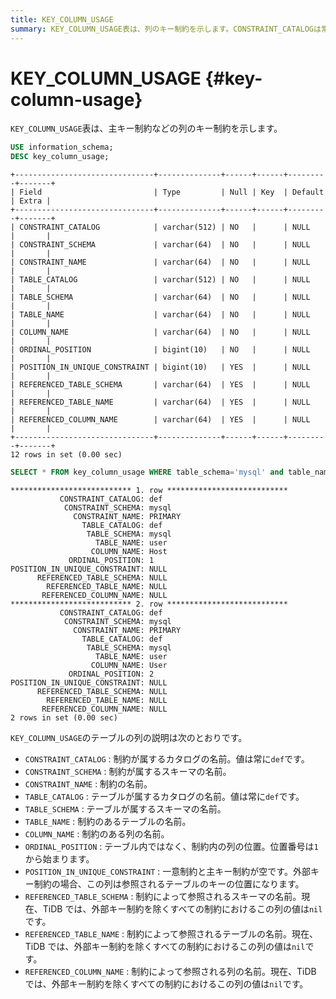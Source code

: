 ```yaml
---
title: KEY_COLUMN_USAGE
summary: KEY_COLUMN_USAGE表は、列のキー制約を示します。CONSTRAINT_CATALOGは常にdefです。CONSTRAINT_SCHEMAは制約が属するスキーマの名前。CONSTRAINT_NAMEは制約の名前。TABLE_CATALOGは常にdefです。TABLE_SCHEMAはテーブルが属するスキーマの名前。TABLE_NAMEは制約のあるテーブルの名前。COLUMN_NAMEは制約のある列の名前。ORDINAL_POSITIONは制約内の列の位置。POSITION_IN_UNIQUE_CONSTRAINTは一意制約と主キー制約が空。REFERENCED_TABLE_SCHEMAは制約によって参照されるスキーマの名前。REFERENCED_TABLE_NAMEは制約によって参照されるテーブルの名前。REFERENCED_COLUMN_NAMEは制約によって参照される列の名前。
---
```


# KEY_COLUMN_USAGE {#key-column-usage}

`KEY_COLUMN_USAGE`表は、主キー制約などの列のキー制約を示します。

```sql
USE information_schema;
DESC key_column_usage;
```

    +-------------------------------+--------------+------+------+---------+-------+
    | Field                         | Type         | Null | Key  | Default | Extra |
    +-------------------------------+--------------+------+------+---------+-------+
    | CONSTRAINT_CATALOG            | varchar(512) | NO   |      | NULL    |       |
    | CONSTRAINT_SCHEMA             | varchar(64)  | NO   |      | NULL    |       |
    | CONSTRAINT_NAME               | varchar(64)  | NO   |      | NULL    |       |
    | TABLE_CATALOG                 | varchar(512) | NO   |      | NULL    |       |
    | TABLE_SCHEMA                  | varchar(64)  | NO   |      | NULL    |       |
    | TABLE_NAME                    | varchar(64)  | NO   |      | NULL    |       |
    | COLUMN_NAME                   | varchar(64)  | NO   |      | NULL    |       |
    | ORDINAL_POSITION              | bigint(10)   | NO   |      | NULL    |       |
    | POSITION_IN_UNIQUE_CONSTRAINT | bigint(10)   | YES  |      | NULL    |       |
    | REFERENCED_TABLE_SCHEMA       | varchar(64)  | YES  |      | NULL    |       |
    | REFERENCED_TABLE_NAME         | varchar(64)  | YES  |      | NULL    |       |
    | REFERENCED_COLUMN_NAME        | varchar(64)  | YES  |      | NULL    |       |
    +-------------------------------+--------------+------+------+---------+-------+
    12 rows in set (0.00 sec)

```sql
SELECT * FROM key_column_usage WHERE table_schema='mysql' and table_name='user';
```

    *************************** 1. row ***************************
               CONSTRAINT_CATALOG: def
                CONSTRAINT_SCHEMA: mysql
                  CONSTRAINT_NAME: PRIMARY
                    TABLE_CATALOG: def
                     TABLE_SCHEMA: mysql
                       TABLE_NAME: user
                      COLUMN_NAME: Host
                 ORDINAL_POSITION: 1
    POSITION_IN_UNIQUE_CONSTRAINT: NULL
          REFERENCED_TABLE_SCHEMA: NULL
            REFERENCED_TABLE_NAME: NULL
           REFERENCED_COLUMN_NAME: NULL
    *************************** 2. row ***************************
               CONSTRAINT_CATALOG: def
                CONSTRAINT_SCHEMA: mysql
                  CONSTRAINT_NAME: PRIMARY
                    TABLE_CATALOG: def
                     TABLE_SCHEMA: mysql
                       TABLE_NAME: user
                      COLUMN_NAME: User
                 ORDINAL_POSITION: 2
    POSITION_IN_UNIQUE_CONSTRAINT: NULL
          REFERENCED_TABLE_SCHEMA: NULL
            REFERENCED_TABLE_NAME: NULL
           REFERENCED_COLUMN_NAME: NULL
    2 rows in set (0.00 sec)

`KEY_COLUMN_USAGE`のテーブルの列の説明は次のとおりです。

-   `CONSTRAINT_CATALOG` : 制約が属するカタログの名前。値は常に`def`です。
-   `CONSTRAINT_SCHEMA` : 制約が属するスキーマの名前。
-   `CONSTRAINT_NAME` : 制約の名前。
-   `TABLE_CATALOG` : テーブルが属するカタログの名前。値は常に`def`です。
-   `TABLE_SCHEMA` : テーブルが属するスキーマの名前。
-   `TABLE_NAME` : 制約のあるテーブルの名前。
-   `COLUMN_NAME` : 制約のある列の名前。
-   `ORDINAL_POSITION` : テーブル内ではなく、制約内の列の位置。位置番号は`1`から始まります。
-   `POSITION_IN_UNIQUE_CONSTRAINT` : 一意制約と主キー制約が空です。外部キー制約の場合、この列は参照されるテーブルのキーの位置になります。
-   `REFERENCED_TABLE_SCHEMA` : 制約によって参照されるスキーマの名前。現在、TiDB では、外部キー制約を除くすべての制約におけるこの列の値は`nil`です。
-   `REFERENCED_TABLE_NAME` : 制約によって参照されるテーブルの名前。現在、TiDB では、外部キー制約を除くすべての制約におけるこの列の値は`nil`です。
-   `REFERENCED_COLUMN_NAME` : 制約によって参照される列の名前。現在、TiDB では、外部キー制約を除くすべての制約におけるこの列の値は`nil`です。
